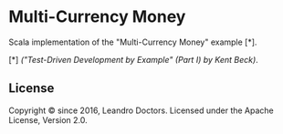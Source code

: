 # Multi-Currency Money

Scala implementation of the "Multi-Currency Money" example [*].

[*] _("Test-Driven Development by Example" (Part I) by Kent Beck)_.


## License

Copyright © since 2016, Leandro Doctors.
Licensed under the Apache License, Version 2.0.
